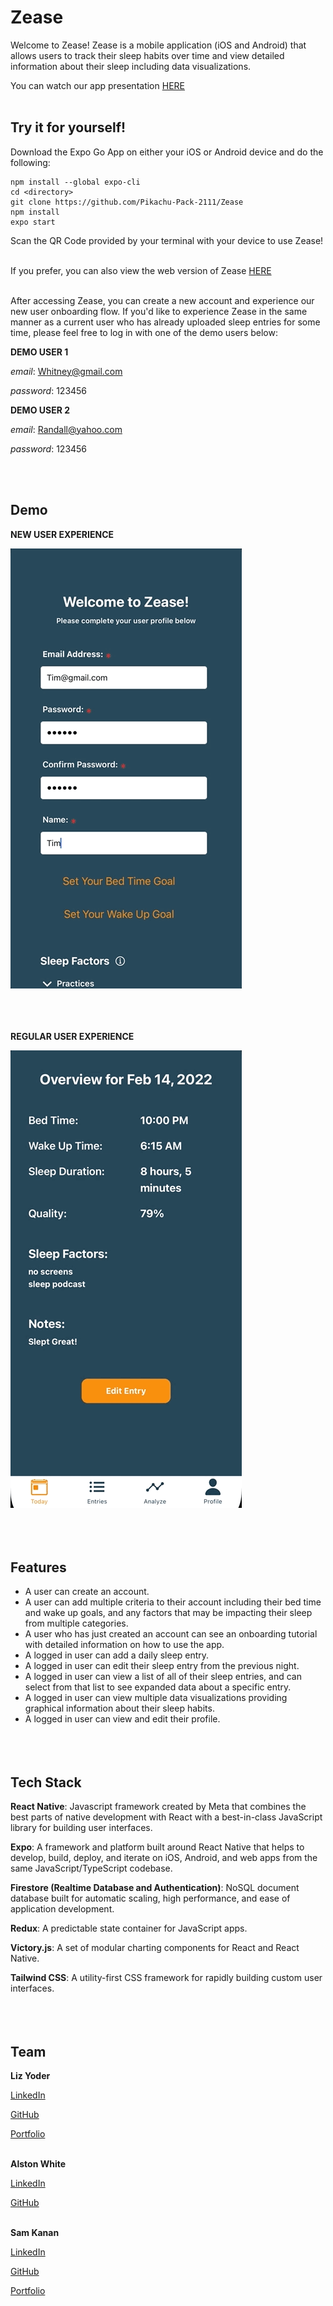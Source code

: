 # Zease

Welcome to Zease! Zease is a mobile application (iOS and Android) that allows users to track their sleep habits over time and view detailed information about their sleep including data visualizations.

You can watch our app presentation [HERE](https://www.youtube.com/watch?v=Vi0ANkiJmTQ&list=PLx0iOsdUOUmnZ41wPTSftv8Mpk-PiZqaR&index=2&t=2s)
<br/><br/>

## Try it for yourself!

Download the Expo Go App on either your iOS or Android device and do the following:

```
npm install --global expo-cli
cd <directory>
git clone https://github.com/Pikachu-Pack-2111/Zease
npm install
expo start
```

Scan the QR Code provided by your terminal with your device to use Zease!
<br/><br/> 

If you prefer, you can also view the web version of Zease [HERE](https://zease.vercel.app/)
<br/><br/> 

After accessing Zease, you can create a new account and experience our new user onboarding flow. If you'd like to experience Zease in the same manner as a current user who has already uploaded sleep entries for some time, please feel free to log in with one of the demo users below:

**DEMO USER 1**

_email_: Whitney@gmail.com 

_password_: 123456

**DEMO USER 2**

_email_: Randall@yahoo.com

_password_: 123456

<br/><br/>


## Demo

**NEW USER EXPERIENCE**

![](./screenshots/new_user.gif)
<br/><br/>
<br/><br/>

**REGULAR USER EXPERIENCE**

![](./screenshots/regular_user.gif)
<br/><br/>
<br/><br/>

## Features

- A user can create an account.
- A user can add multiple criteria to their account including their bed time and wake up goals, and any factors that may be impacting their sleep from multiple categories.
- A user who has just created an account can see an onboarding tutorial with detailed information on how to use the app.
- A logged in user can add a daily sleep entry.
- A logged in user can edit their sleep entry from the previous night.
- A logged in user can view a list of all of their sleep entries, and can select from that list to see expanded data about a specific entry.
- A logged in user can view multiple data visualizations providing graphical information about their sleep habits.
- A logged in user can view and edit their profile.
  <br/><br/>
  <br/><br/>

## Tech Stack

**React Native**: Javascript framework created by Meta that combines the best parts of native development with React with a best-in-class JavaScript library for building user interfaces.

**Expo**: A framework and platform built around React Native that helps to develop, build, deploy, and iterate on iOS, Android, and web apps from the same JavaScript/TypeScript codebase.

**Firestore (Realtime Database and Authentication)**: NoSQL document database built for automatic scaling, high performance, and ease of application development.

**Redux**: A predictable state container for JavaScript apps.

**Victory.js**: A set of modular charting components for React and React Native.

**Tailwind CSS**: A utility-first CSS framework for rapidly building custom user interfaces.
<br/><br/>
<br/><br/>

## Team

**Liz Yoder**

[LinkedIn](https://www.linkedin.com/in/liz-yoder/)

[GitHub](https://github.com/EAHYoder)

[Portfolio](http://liz-yoder.netlify.app)
<br/><br/>

**Alston White**

[LinkedIn](https://www.linkedin.com/in/alston-white/)

[GitHub](https://github.com/alstonwhite)
<br/><br/>

**Sam Kanan**

[LinkedIn](https://www.linkedin.com/in/sammy-kanan-750ba14/)

[GitHub](https://github.com/sammy-k)

[Portfolio](https://samkanan.netlify.app/)
<br/><br/>

```

```
